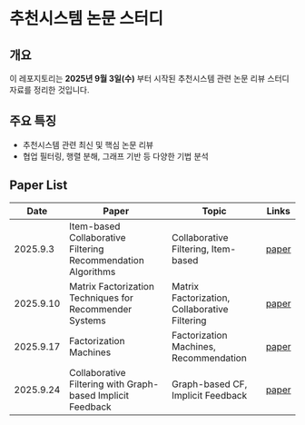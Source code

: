 # **추천시스템 논문 스터디**

## **개요**

이 레포지토리는 **2025년 9월 3일(수)** 부터 시작된 추천시스템 관련 논문 리뷰 스터디 자료를 정리한 것입니다.

## **주요 특징**

* 추천시스템 관련 최신 및 핵심 논문 리뷰
* 협업 필터링, 행렬 분해, 그래프 기반 등 다양한 기법 분석


## Paper List
| Date      | Paper                                                        | Topic                                         | Links                                                                                                                  |
| --------- | ------------------------------------------------------------ | --------------------------------------------- | ---------------------------------------------------------------------------------------------------------------------- |
| 2025.9.3  | Item-based Collaborative Filtering Recommendation Algorithms | Collaborative Filtering, Item-based | [paper](https://www.researchgate.net/publication/2369002_Item-based_Collaborative_Filtering_Recommendation_Algorithms) |
| 2025.9.10 | Matrix Factorization Techniques for Recommender Systems | Matrix Factorization, Collaborative Filtering | [paper](https://ieeexplore.ieee.org/document/5197422)                                                                  |
| 2025.9.17 | Factorization Machines | Factorization Machines, Recommendation | [paper](https://ieeexplore.ieee.org/document/5694074)                                                                  |
| 2025.9.24 | Collaborative Filtering with Graph-based Implicit Feedback | Graph-based CF, Implicit Feedback | [paper](https://arxiv.org/abs/1803.03502)                                                                              |
